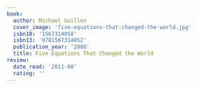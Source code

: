 ```yaml
---
book:
  author: Michael Guillen
  cover_image: 'five-equations-that-changed-the-world.jpg'
  isbn10: '1567314058'
  isbn13: '9781567314052'
  publication_year: '2000'
  title: Five Equations That Changed the World
review:
  date_read: '2011-08'
  rating: ''
---
```

